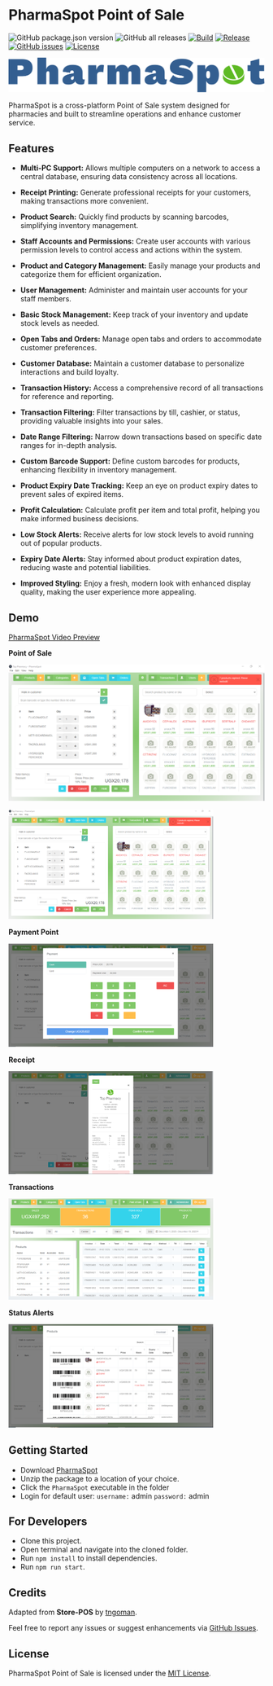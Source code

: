 # PharmaSpot Point of Sale
![GitHub package.json version](https://img.shields.io/github/package-json/v/drkNsubuga/PharmaSpot) ![GitHub all releases](https://img.shields.io/github/downloads/drkNsubuga/PharmaSpot/total) [![Build](https://github.com/drkNsubuga/PharmaSpot/actions/workflows/build.yml/badge.svg)](https://github.com/drkNsubuga/PharmaSpot/actions/workflows/build.yml) [![Release](https://github.com/drkNsubuga/PharmaSpot/actions/workflows/release.yml/badge.svg)](https://github.com/drkNsubuga/PharmaSpot/actions/workflows/release.yml) [![GitHub issues](https://img.shields.io/github/issues/drkNsubuga/PharmaSpot)](https://github.com/drkNsubuga/PharmaSpot) [![License](https://img.shields.io/badge/license-MIT-blue.svg)](https://github.com/drkNsubuga/PharmaSpot/blob/main/LICENSE)

![PharmaSpot Logo](assets/images/logo.svg)

PharmaSpot is a cross-platform Point of Sale system designed for pharmacies and built to streamline operations and enhance customer service.

## Features

- **Multi-PC Support:** Allows multiple computers on a network to access a central database, ensuring data consistency across all locations.

- **Receipt Printing:** Generate professional receipts for your customers, making transactions more convenient.

- **Product Search:** Quickly find products by scanning barcodes, simplifying inventory management.

- **Staff Accounts and Permissions:** Create user accounts with various permission levels to control access and actions within the system.

- **Product and Category Management:** Easily manage your products and categorize them for efficient organization.

- **User Management:** Administer and maintain user accounts for your staff members.

- **Basic Stock Management:** Keep track of your inventory and update stock levels as needed.

- **Open Tabs and Orders:** Manage open tabs and orders to accommodate customer preferences.

- **Customer Database:** Maintain a customer database to personalize interactions and build loyalty.

- **Transaction History:** Access a comprehensive record of all transactions for reference and reporting.

- **Transaction Filtering:** Filter transactions by till, cashier, or status, providing valuable insights into your sales.

- **Date Range Filtering:** Narrow down transactions based on specific date ranges for in-depth analysis.

- **Custom Barcode Support:** Define custom barcodes for products, enhancing flexibility in inventory management.

- **Product Expiry Date Tracking:** Keep an eye on product expiry dates to prevent sales of expired items.

- **Profit Calculation:** Calculate profit per item and total profit, helping you make informed business decisions.

- **Low Stock Alerts:** Receive alerts for low stock levels to avoid running out of popular products.

- **Expiry Date Alerts:** Stay informed about product expiration dates, reducing waste and potential liabilities.

- **Improved Styling:** Enjoy a fresh, modern look with enhanced display quality, making the user experience more appealing.


## Demo

[PharmaSpot Video Preview](https://github.com/drkNsubuga/PharmaSpot/assets/12871099/14e32721-b5d6-4186-bb63-be59733862c3)

**Point of Sale**

![PharmaSpot Demo - Point of Sale](screenshots/pos.png)

<img src="screenshots/pos.png" alt="PharmaSpot Demo - POS" width="80%"/>

**Payment Point**

<img src="screenshots/payment.png" alt="PharmaSpot Demo - Payment" width="80%"/>

**Receipt**

<img src="screenshots/receipt.png" alt="PharmaSpot Demo-Receipt" width="80%"/>

**Transactions**

<img src="screenshots/transactions.png" alt="PharmaSpot Demo - Transactions" width="80%"/>

**Status Alerts**

<img src="screenshots/alerts.png" alt="PharmaSpot Demo - Status Alerts" width="80%"/>

## Getting Started
- Download [PharmaSpot](https://github.com/drkNsubuga/PharmaSpot/releases/latest)
- Unzip the package to a location of your choice.
- Click the ``PharmaSpot`` executable in the folder
- Login for default user:
	``username:`` admin
	``password:`` admin

## For Developers
- Clone this project.
- Open terminal and navigate into the cloned folder.
- Run ```npm install``` to install dependencies.
- Run ```npm run start```.
  
## Credits

Adapted from **Store-POS** by [tngoman](https://github.com/tngoman/Store-POS).

Feel free to report any issues or suggest enhancements via [GitHub Issues](https://github.com/drkNsubuga/PharmaSpot/issues). 

## License

PharmaSpot Point of Sale is licensed under the [MIT License](https://github.com/drkNsubuga/PharmaSpot/blob/main/LICENSE).